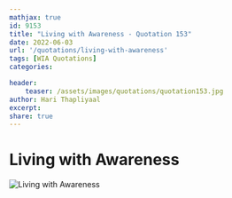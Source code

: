 ```yaml
---
mathjax: true
id: 9153
title: "Living with Awareness - Quotation 153"
date: 2022-06-03
url: '/quotations/living-with-awareness'
tags: [WIA Quotations] 
categories: 

header:
    teaser: /assets/images/quotations/quotation153.jpg
author: Hari Thapliyaal 
excerpt:
share: true 
---
```


# Living with Awareness

![Living with Awareness](/assets/images/quotations/quotation153.jpg)
